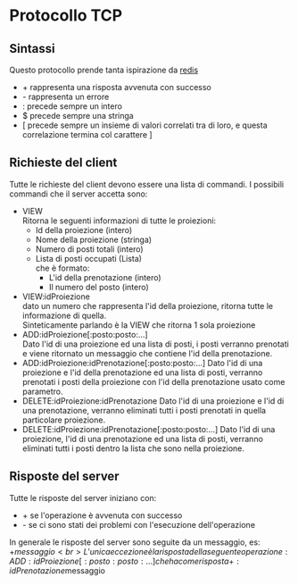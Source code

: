 # Protocollo TCP
## Sintassi
Questo protocollo prende tanta ispirazione da [redis](https://redis.io/docs/about/)<br>
- \+ rappresenta una risposta avvenuta con successo
- \- rappresenta un errore
- : precede sempre un intero
- $ precede sempre una stringa
- [ precede sempre un insieme di valori correlati tra di loro, e questa correlazione termina col carattere ] 
## Richieste del client
Tutte le richieste del client devono essere una lista di commandi.
I possibili commandi che il server accetta sono:
- VIEW<br>Ritorna le seguenti informazioni di tutte le proiezioni: 
  - Id della proiezione (intero)
  - Nome della proiezione (stringa)
  - Numero di posti totali (intero)
  - Lista di posti occupati (Lista)<br>
    che è formato:
    - L'id della prenotazione (intero)
    - Il numero del posto (intero)
- VIEW:idProiezione<br>
  dato un numero che rappresenta l'id della proiezione, ritorna tutte le informazione di quella.<br>
  Sinteticamente parlando è la VIEW che ritorna 1 sola proiezione
- ADD:idProiezione[:posto:posto:...]<br>
  Dato l'id di una proiezione ed una lista di posti, i posti verranno prenotati e viene ritornato un messaggio che contiene l'id della prenotazione.
- ADD:idProiezione:idPrenotazione[:posto:posto:...]
  Dato l'id di una proiezione e l'id della prenotazione ed una lista di posti, verranno prenotati i posti della proiezione con l'id della prenotazione usato come parametro.
- DELETE:idProiezione:idPrenotazione
  Dato l'id di una proiezione e l'id di una prenotazione, verranno eliminati tutti i posti prenotati in quella particolare proiezione.
- DELETE:idProiezione:idPrenotazione[:posto:posto:...]
  Dato l'id di una proiezione, l'id di una prenotazione ed una lista di posti, verranno eliminati tutti i posti dentro la lista che sono nella proiezione.
## Risposte del server
Tutte le risposte del server iniziano con:
- \+ se l'operazione è avvenuta con successo
- \- se ci sono stati dei problemi con l'esecuzione dell'operazione

In generale le risposte del server sono seguite da un messaggio, es: +$messaggio<br>
L'unica eccezione è la risposta della seguente operazione: ADD:idProiezione[:posto:posto:...] che ha come risposta +:idPrenotazione$messaggio